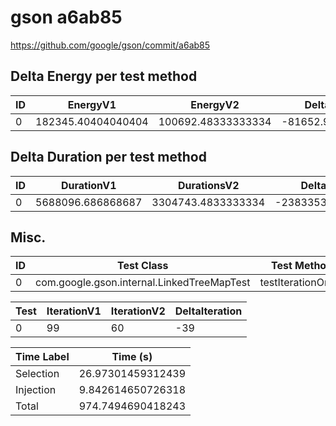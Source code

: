 # gson a6ab85


https://github.com/google/gson/commit/a6ab85



## Delta Energy per test method


| ID | EnergyV1 | EnergyV2 | DeltaEnergy | σV1 | σV2 |
| --- | --- | --- | --- | --- | --- |
| 0 | 182345.40404040404 | 100692.48333333334 | -81652.9207070707 | 29038.465921413175 | 73497.89854127161 |

## Delta Duration per test method


| ID | DurationV1 | DurationsV2 | DeltaDuration |
| --- | --- | --- | --- |
| 0 | 5688096.686868687 | 3304743.4833333334 | -2383353.2035353538 |

## Misc.

| ID | Test Class | Test Method |
| --- | --- | --- |
| 0 | com.google.gson.internal.LinkedTreeMapTest | testIterationOrder |




| Test | IterationV1 | IterationV2 | DeltaIteration |
| --- | --- | --- | --- |
| 0 | 99 | 60 | -39 |



| Time Label | Time (s) |
| --- | --- |
| Selection | 26.97301459312439 |
| Injection | 9.842614650726318 |
| Total | 974.7494690418243 |


